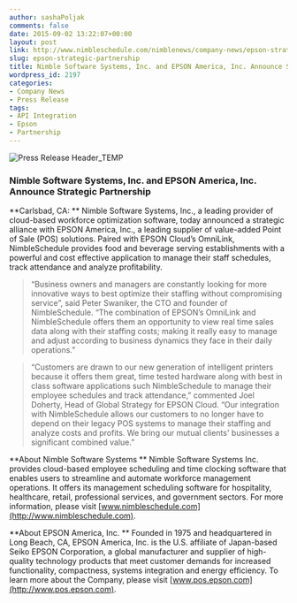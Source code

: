 ```yaml
---
author: sashaPoljak
comments: false
date: 2015-09-02 13:22:07+00:00
layout: post
link: http://www.nimbleschedule.com/nimblenews/company-news/epson-strategic-partnership/
slug: epson-strategic-partnership
title: Nimble Software Systems, Inc. and EPSON America, Inc. Announce Strategic Partnership
wordpress_id: 2197
categories:
- Company News
- Press Release
tags:
- API Integration
- Epson
- Partnership
---
```


![Press Release Header_TEMP](http://www.nimbleschedule.com/wp-content/uploads/2015/07/Press-Release-Header_TEMP.png)


### Nimble Software Systems, Inc. and EPSON America, Inc. Announce Strategic Partnership 




**Carlsbad, CA: ** Nimble Software Systems, Inc., a leading provider of cloud-based workforce optimization software, today announced a strategic alliance with EPSON America, Inc., a leading supplier of value-added Point of Sale (POS) solutions. Paired with EPSON Cloud’s OmniLink, NimbleSchedule provides food and beverage serving establishments with a powerful and cost effective application to manage their staff schedules, track attendance and analyze profitability.



<blockquote>“Business owners and managers are constantly looking for more innovative ways to best optimize their staffing without compromising service”, said Peter Swaniker, the CTO and founder of NimbleSchedule. “The combination of EPSON’s OmniLink and NimbleSchedule offers them an opportunity to view real time sales data along with their staffing costs; making it really easy to manage and adjust according to business dynamics they face in their daily operations.”</blockquote>





<blockquote>“Customers are drawn to our new generation of intelligent printers because it offers them great, time tested hardware along with best in class software applications such NimbleSchedule to manage their employee schedules and track attendance,” commented Joel Doherty, Head of Global Strategy for EPSON Cloud. “Our integration with NimbleSchedule allows our customers to no longer have to depend on their legacy POS systems to manage their staffing and analyze costs and profits.  We bring our mutual clients' businesses a significant combined value.”</blockquote>



**About Nimble Software Systems **
Nimble Software Systems Inc. provides cloud-based employee scheduling and time clocking software that enables users to streamline and automate workforce management operations. It offers its management scheduling software for hospitality, healthcare, retail, professional services, and government sectors. For more information, please visit [www.nimbleschedule.com](http://www.nimbleschedule.com).

**About EPSON America, Inc. **
Founded in 1975 and headquartered in Long Beach, CA, EPSON America, Inc. is the U.S. affiliate of Japan-based Seiko EPSON Corporation, a global manufacturer and supplier of high-quality technology products that meet customer demands for increased functionality, compactness, systems integration and energy efficiency. To learn more about the Company, please visit [www.pos.epson.com](http://www.pos.epson.com).

